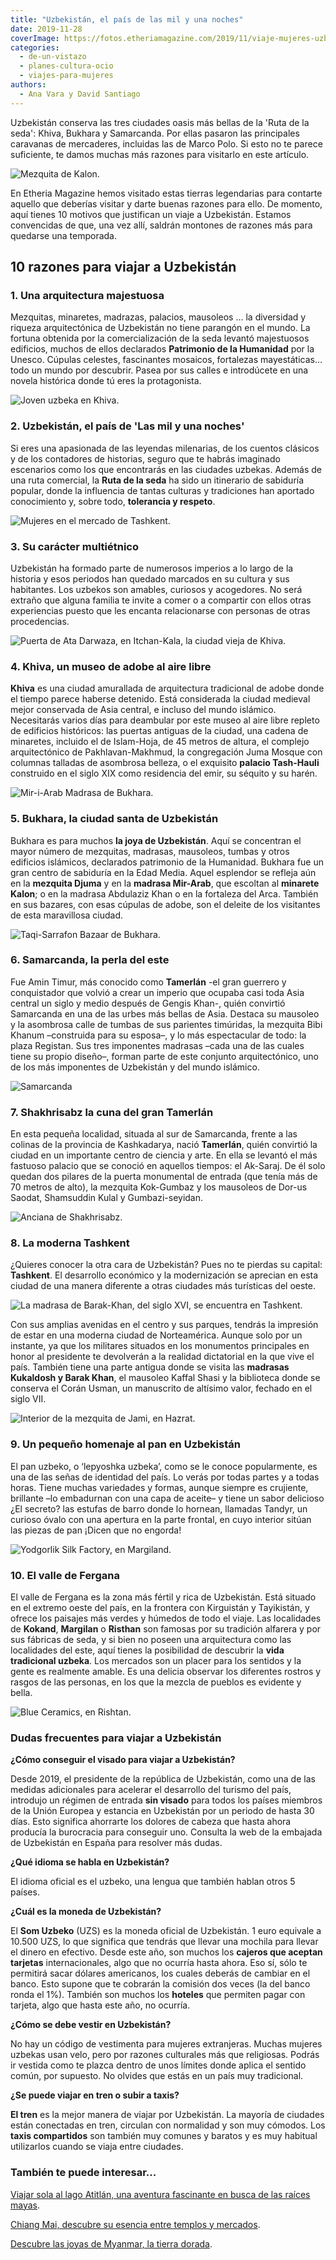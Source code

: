 ```yaml
---
title: "Uzbekistán, el país de las mil y una noches"
date: 2019-11-28
coverImage: https://fotos.etheriamagazine.com/2019/11/viaje-mujeres-uzbekistan-bukhara.jpg
categories: 
  - de-un-vistazo
  - planes-cultura-ocio
  - viajes-para-mujeres
authors: 
  - Ana Vara y David Santiago
---
```


Uzbekistán conserva las tres ciudades oasis más bellas de la 'Ruta de la seda': Khiva, 
Bukhara y Samarcanda. Por ellas pasaron las principales caravanas de mercaderes, 
incluidas las de Marco Polo. Si esto no te parece suficiente, te damos muchas más 
razones para visitarlo en este artículo. 

![Mezquita de Kalon.](https://fotos.etheriamagazine.com/2019/11/viaje-mujeres-uzbekistan-bukhara.jpg "Mezquita de Kalon. © David Santiago.")

En Etheria Magazine hemos visitado estas tierras legendarias para contarte aquello que 
deberías visitar y darte buenas razones para ello. De momento, aquí tienes 10 motivos 
que justifican un viaje a Uzbekistán. Estamos convencidas de que, una vez allí, saldrán 
montones de razones más para quedarse una temporada. 

## 10 razones para viajar a Uzbekistán

### 1\. Una arquitectura majestuosa

Mezquitas, minaretes, madrazas, palacios, mausoleos … la diversidad y riqueza 
arquitectónica de Uzbekistán no tiene parangón en el mundo. La fortuna obtenida por la 
comercialización de la seda levantó majestuosos edificios, muchos de ellos declarados 
**Patrimonio de la Humanidad** por la Unesco. Cúpulas celestes, fascinantes mosaicos, 
fortalezas mayestáticas… todo un mundo por descubrir. Pasea por sus calles e introdúcete 
en una novela histórica donde tú eres la protagonista. 

![Joven uzbeka en Khiva.](https://fotos.etheriamagazine.com/2019/11/viaje-mujeres-khiva.jpg "Joven uzbeka en Khiva. ©D.S.")

### 2\. Uzbekistán, el país de 'Las mil y una noches'

Si eres una apasionada de las leyendas milenarias, de los cuentos clásicos y de los 
contadores de historias, seguro que te habrás imaginado escenarios como los que 
encontrarás en las ciudades uzbekas. Además de una ruta comercial, la **Ruta de la 
seda** ha sido un itinerario de sabiduría popular, donde la influencia de tantas 
culturas y tradiciones han aportado conocimiento y, sobre todo, **tolerancia y 
respeto**. 

![Mujeres en el mercado de Tashkent.](https://fotos.etheriamagazine.com/2019/11/viaje-mujeres-uzbekistan-tashkent-risas.jpg "Mujeres en el mercado de Tashkent. ©D.S.")

### 3\. Su carácter multiétnico

Uzbekistán ha formado parte de numerosos imperios a lo largo de la historia y esos 
periodos han quedado marcados en su cultura y sus habitantes. Los uzbekos son amables, 
curiosos y acogedores. No será extraño que alguna familia te invite a comer o a 
compartir con ellos otras experiencias puesto que les encanta relacionarse con personas 
de otras procedencias. 

![Puerta de Ata Darwaza, en Itchan-Kala, la ciudad vieja de Khiva.](https://fotos.etheriamagazine.com/2019/11/uzbekistan-viaje-khiva.jpg "Puerta de Ata Darwaza, en Itchan-Kala, la ciudad vieja de Khiva. © D.S.")

### 4\. Khiva, un museo de adobe al aire libre

**Khiva** es una ciudad amurallada de arquitectura tradicional de adobe donde el tiempo 
parece haberse detenido. Está considerada la ciudad medieval mejor conservada de Asia 
central, e incluso del mundo islámico. Necesitarás varios días para deambular por este 
museo al aire libre repleto de edificios históricos: las puertas antiguas de la ciudad, 
una cadena de minaretes, incluido el de Islam-Hoja, de 45 metros de altura, el complejo 
arquitectónico de Pakhlavan-Makhmud, la congregación Juma Mosque con columnas talladas 
de asombrosa belleza, o el exquisito **palacio Tash-Hauli** construido en el siglo XIX 
como residencia del emir, su séquito y su harén. 

![Mir-i-Arab Madrasa de Bukhara.](https://fotos.etheriamagazine.com/2019/11/viaje-mujeres-uzbekistan-bukhara-1.jpg "Mir-i-Arab Madrasa de Bukhara. ©D.S.")

### 5\. Bukhara, la ciudad santa de Uzbekistán

Bukhara es para muchos **la joya de Uzbekistán**. Aquí se concentran el mayor número de 
mezquitas, madrasas, mausoleos, tumbas y otros edificios islámicos, declarados 
patrimonio de la Humanidad. Bukhara fue un gran centro de sabidurí­a en la Edad Media. 
Aquel esplendor se refleja aún en la **mezquita Djuma** y en la **madrasa Mir-Arab**, 
que escoltan al **minarete Kalon**; o en la madrasa Abdulaziz Khan o en la fortaleza del 
Arca. También en sus bazares, con esas cúpulas de adobe, son el deleite de los 
visitantes de esta maravillosa ciudad. 

![Taqi-Sarrafon Bazaar de Bukhara.](https://fotos.etheriamagazine.com/2019/11/viaje-bukhara.jpg "Taqi-Sarrafon Bazaar de Bukhara. ©D.S.")

### 6\. Samarcanda, la perla del este

Fue Amin Timur, más conocido como **Tamerlán** -el gran guerrero y conquistador que 
volvió a crear un imperio que ocupaba casi toda Asia central un siglo y medio después de 
Gengis Khan-, quién convirtió Samarcanda en una de las urbes más bellas de Asia. Destaca 
su mausoleo y la asombrosa calle de tumbas de sus parientes timúridas, la mezquita Bibi 
Khanum –construida para su esposa–, y lo más espectacular de todo: la plaza Registan. 
Sus tres imponentes madrasas –cada una de las cuales tiene su propio diseño–, forman 
parte de este conjunto arquitectónico, uno de los más imponentes de Uzbekistán y del 
mundo islámico. 

![Samarcanda](https://fotos.etheriamagazine.com/2019/11/uzbekistan-viaje-samarkanda.jpg "Samarcanda. ©D.S.")

### 7\. Shakhrisabz la cuna del gran Tamerlán

En esta pequeña localidad, situada al sur de Samarcanda, frente a las colinas de la 
provincia de Kashkadarya, nació **Tamerlán**, quién convirtió la ciudad en un importante 
centro de ciencia y arte. En ella se levantó el más fastuoso palacio que se conoció en 
aquellos tiempos: el Ak-Saraj. De él solo quedan dos pilares de la puerta monumental de 
entrada (que tení­a más de 70 metros de alto), la mezquita Kok-Gumbaz y los mausoleos de 
Dor-us Saodat, Shamsuddin Kulal y Gumbazi-seyidan. 

![Anciana de Shakhrisabz.](https://fotos.etheriamagazine.com/2019/11/mujer-viaje-Shakhrisabz.jpg "Anciana de Shakhrisabz. ©D.S.")

### 8\. La moderna Tashkent

¿Quieres conocer la otra cara de Uzbekistán? Pues no te pierdas su capital: 
**Tashkent**. El desarrollo económico y la modernización se aprecian en esta ciudad de 
una manera diferente a otras ciudades más turísticas del oeste. 

![La madrasa de Barak-Khan, del siglo XVI, se encuentra en Tashkent.](https://fotos.etheriamagazine.com/2019/11/viaje-mujeres-uzbekistan-tashkent.jpg "La madrasa de Barak-Khan, del siglo XVI, se encuentra en Tashkent. © D.S.")

Con sus amplias avenidas en el centro y sus parques, tendrás la impresión de estar en 
una moderna ciudad de Norteamérica. Aunque solo por un instante, ya que los militares 
situados en los monumentos principales en honor al presidente te devolverán a la 
realidad dictatorial en la que vive el país. También tiene una parte antigua donde se 
visita las **madrasas Kukaldosh y Barak Khan**, el mausoleo Kaffal Shasi y la biblioteca 
donde se conserva el Corán Usman, un manuscrito de altí­simo valor, fechado en el siglo 
VII. 

![Interior de la mezquita de Jami, en Hazrat.](https://fotos.etheriamagazine.com/2019/11/mujeres-bailando-tashkent.jpg "Interior de la mezquita de Jami, en Hazrat. ©D.S.")

### 9\. Un pequeño homenaje al pan en Uzbekistán

El pan uzbeko, o ‘lepyoshka uzbeka’, como se le conoce popularmente, es una de las señas 
de identidad del país. Lo verás por todas partes y a todas horas. Tiene muchas 
variedades y formas, aunque siempre es crujiente, brillante –lo embadurnan con una capa 
de aceite– y tiene un sabor delicioso ¿El secreto? las estufas de barro donde lo 
hornean, llamadas Tandyr, un curioso óvalo con una apertura en la parte frontal, en cuyo 
interior sitúan las piezas de pan ¡Dicen que no engorda! 

![Yodgorlik Silk Factory, en Margiland.](https://fotos.etheriamagazine.com/2019/11/uzbekistan-artesania-margiland.jpg "Yodgorlik Silk Factory, en Margiland. ©D.S.")

### 10\. El valle de Fergana

El valle de Fergana es la zona más fértil y rica de Uzbekistán. Está situado en el 
extremo oeste del paí­s, en la frontera con Kirguistán y Tayikistán, y ofrece los 
paisajes más verdes y húmedos de todo el viaje. Las localidades de **Kokand**, 
**Margilan** o **Risthan** son famosas por su tradición alfarera y por sus fábricas de 
seda, y si bien no poseen una arquitectura como las localidades del este, aquí tienes la 
posibilidad de descubrir la **vida tradicional uzbeka**. Los mercados son un placer para 
los sentidos y la gente es realmente amable. Es una delicia observar los diferentes 
rostros y rasgos de las personas, en los que la mezcla de pueblos es evidente y bella. 

![Blue Ceramics, en Rishtan.](https://fotos.etheriamagazine.com/2019/11/uzbekistan-kokando.jpg "Blue Ceramics, en Rishtan. © D.S.")

### Dudas frecuentes para viajar a Uzbekistán

**¿Cómo conseguir el visado para viajar a Uzbekistán?** 

Desde 2019, el presidente de la república de Uzbekistán, como una de las medidas 
adicionales para acelerar el desarrollo del turismo del país, introdujo un régimen de 
entrada **sin visado** para todos los países miembros de la Unión Europea y estancia en 
Uzbekistán por un periodo de hasta 30 días. Esto significa ahorrarte los dolores de 
cabeza que hasta ahora producía la burocracia para conseguir uno. Consulta la web de la 
embajada de Uzbekistán en España para resolver más dudas. 

**¿Qué idioma se habla en Uzbekistán?** 

El idioma oficial es el uzbeko, una lengua que también hablan otros 5 países. 

**¿Cuál es la moneda de Uzbekistán?** 

El **Som Uzbeko** (UZS) es la moneda oficial de Uzbekistán. 1 euro equivale a 10.500 
UZS, lo que significa que tendrás que llevar una mochila para llevar el dinero en 
efectivo. Desde este año, son muchos los **cajeros que aceptan tarjetas** 
internacionales, algo que no ocurría hasta ahora. Eso sí, sólo te permitirá sacar 
dólares americanos, los cuales deberás de cambiar en el banco. Esto supone que te 
cobrarán la comisión dos veces (la del banco ronda el 1%). También son muchos los 
**hoteles** que permiten pagar con tarjeta, algo que hasta este año, no ocurría. 

**¿Cómo se debe vestir en Uzbekistán?** 

No hay un código de vestimenta para mujeres extranjeras. Muchas mujeres uzbekas usan 
velo, pero por razones culturales más que religiosas. Podrás ir vestida como te plazca 
dentro de unos límites donde aplica el sentido común, por supuesto. No olvides que estás 
en un país muy tradicional. 

**¿Se puede viajar en tren o subir a taxis?** 

**El tren** es la mejor manera de viajar por Uzbekistán. La mayoría de ciudades están 
conectadas en tren, circulan con normalidad y son muy cómodos. Los **taxis compartidos** 
son también muy comunes y baratos y es muy habitual utilizarlos cuando se viaja entre 
ciudades. 

### También te puede interesar...

[Viajar sola al lago Atitlán, una aventura fascinante en busca de las raíces 
mayas](https://etheriamagazine.com/2021/02/20/viajar-sola-que-ver-hacer-en-lago-atitlan-guatemala/). 

[Chiang Mai, descubre su esencia entre templos y 
mercados](https://etheriamagazine.com/2021/01/08/chiang-mai-explora-en-3-dias-la-tailandia-mas-espiritual/). 

[Descubre las joyas de Myanmar, la tierra 
dorada](https://etheriamagazine.com/2020/04/27/mujeres-aventureras-viaje-myanmar-que-ver-hacer/).
